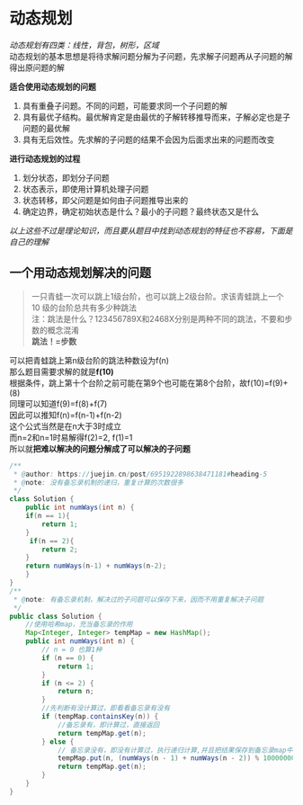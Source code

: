 # 动态规划
*动态规划有四类：线性，背包，树形，区域*  
动态规划的基本思想是将待求解问题分解为子问题，先求解子问题再从子问题的解得出原问题的解  

**适合使用动态规划的问题**
1. 具有重叠子问题。不同的问题，可能要求同一个子问题的解  
2. 具有最优子结构。最优解肯定是由最优的子解转移推导而来，子解必定也是子问题的最优解
3. 具有无后效性。先求解的子问题的结果不会因为后面求出来的问题而改变

**进行动态规划的过程**
1. 划分状态，即划分子问题
2. 状态表示，即使用计算机处理子问题
3. 状态转移，即父问题是如何由子问题推导出来的
4. 确定边界，确定初始状态是什么？最小的子问题？最终状态又是什么

*以上这些不过是理论知识，而且要从题目中找到动态规划的特征也不容易，下面是自己的理解*  
## 一个用动态规划解决的问题
>一只青蛙一次可以跳上1级台阶，也可以跳上2级台阶。求该青蛙跳上一个 10 级的台阶总共有多少种跳法  
注：跳法是什么？123456789X和2468X分别是两种不同的跳法，不要和步数的概念混淆  
**跳法！=步数**

可以把青蛙跳上第n级台阶的跳法种数设为f(n)  
那么题目需要求解的就是**f(10)**  
根据条件，跳上第十个台阶之前可能在第9个也可能在第8个台阶，故f(10)=f(9)+(8)  
同理可以知道f(9)=f(8)+f(7)  
因此可以推知f(n)=f(n-1)+f(n-2)  
这个公式当然是在n大于3时成立  
而n=2和n=1时易解得f(2)=2, f(1)=1  
所以就**把难以解决的问题分解成了可以解决的子问题**  

```java
/**
 * @author: https://juejin.cn/post/6951922898638471181#heading-5  
 * @note: 没有备忘录机制的递归，重复计算的次数很多
 */
class Solution {
    public int numWays(int n) {
    if(n == 1){
        return 1;
    }
     if(n == 2){
        return 2;
    }
    return numWays(n-1) + numWays(n-2);
    }
}
/**
 * @note: 有备忘录机制，解决过的子问题可以保存下来，因而不用重复解决子问题
 */
public class Solution {
    //使用哈希map，充当备忘录的作用
    Map<Integer, Integer> tempMap = new HashMap();
    public int numWays(int n) {
        // n = 0 也算1种
        if (n == 0) {
            return 1;
        }
        if (n <= 2) {
            return n;
        }
        //先判断有没计算过，即看看备忘录有没有
        if (tempMap.containsKey(n)) {
            //备忘录有，即计算过，直接返回
            return tempMap.get(n);
        } else {
            // 备忘录没有，即没有计算过，执行递归计算,并且把结果保存到备忘录map中，对1000000007取余（这个是leetcode题目规定的）
            tempMap.put(n, (numWays(n - 1) + numWays(n - 2)) % 1000000007);
            return tempMap.get(n);
        }
    }
}
```

